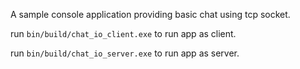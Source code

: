 A sample console application providing basic chat using tcp socket.

run `bin/build/chat_io_client.exe` to run app as client.

run `bin/build/chat_io_server.exe` to run app as server.
